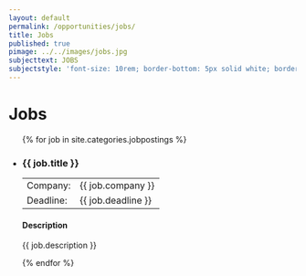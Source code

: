 ```yaml
---
layout: default
permalink: /opportunities/jobs/
title: Jobs
published: true
pimage: ../../images/jobs.jpg
subjecttext: JOBS
subjectstyle: 'font-size: 10rem; border-bottom: 5px solid white; border-top: 5px solid white;'
---
```


<div class="content-wrap">
	<h1>Jobs</h1>
	<ul class='job-list'>
	{% for job in site.categories.jobpostings %}
    	<li class='job-list-item'>
        	<h3>{{ job.title }}</h1>
            <table class='job-detail-table'>
           		<tr>
                	<td>Company:</td>
                    <td>{{ job.company }}</td>
                </tr>
            	<tr>
                	<td>Deadline:</td>
                    <td>{{ job.deadline }}</td>
                </tr>
            </table>
            <h4>Description</h2>
            <p>{{ job.description }}</p>
    	</li>
	{% endfor %}
	</ul>
</div>
